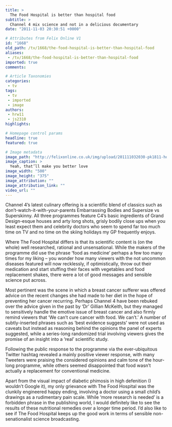 ```yaml
---
title: >
  The Food Hospital is better than hospital food
subtitle: >
  Channel 4 mix science and not in a delicious documentary
date: "2011-11-03 20:30:51 +0000"

# Attributes from Felix Online V1
id: "1668"
old_path: /tv/1668/the-food-hospital-is-better-than-hospital-food
aliases:
 - /tv/1668/the-food-hospital-is-better-than-hospital-food
imported: true
comments:

# Article Taxonomies
categories:
 - tv
tags:
 - tv
 - imported
 - image
authors:
 - hrw11
 - js2310
highlights:

# Homepage control params
headline: true
featured: true

# Image metadata
image_path: "http://felixonline.co.uk/img/upload/201111032030-pk1811-hospital-food.jpg"
image_caption: >
  Yeah, that’ll make you better love
image_width: "500"
image_height: "375"
image_attribution: ""
image_attribution_link: ""
video_url: ""
---
```


Channel 4’s latest culinary offering is a scientific blend of classics such as don’t-watch-it-with-your-parents Embarrassing Bodies and Supersize vs Superskinny. All three programmes feature C4’s basic ingredients of Grand Design-esque houses and arty long shots, grisly bodily close ups when you least expect them and celebrity doctors who seem to spend far too much time on TV and no time on the skiing holidays my GP frequently enjoys.

Where The Food Hospital differs is that its scientific content is (on the whole) well researched, rational and unsensational. While the makers of the programme did use the phrase ‘food as medicine’ perhaps a few too many times for my liking – you wonder how many viewers with the not uncommon diseases featured will now recklessly, if optimistically, throw out their medication and start stuffing their faces with vegetables and food replacement shakes, there were a lot of good messages and sensible science put across.

Most pertinent was the scene in which a breast cancer sufferer was offered advice on the recent changes she had made to her diet in the hope of preventing her cancer recurring. Perhaps Channel 4 have been rebuked over the advice given in the past by ‘Dr’ Gillian McKeith, but they managed to sensitively handle the emotive issue of breast cancer and also firmly remind viewers that ‘We can’t cure cancer with food. We can’t.’ A number of subtly-inserted phrases such as ‘best evidence suggests’ were not used as caveats but instead as reasoning behind the opinions the panel of experts suggested, while a series-long randomized trial involving viewers gives the promise of an insight into a ‘real’ scientific study.

Following the public response to the programme via the ever-ubiquitous Twitter hashtag revealed a mainly positive viewer response, with many Tweeters were praising the considered opinions and calm tone of the hour-long programme, while others seemed disappointed that food wasn’t actually a replacement for conventional medicine.

Apart from the visual impact of diabetic phimosis in high defenition (I wouldn’t Google it), my only grievance with The Food Hospital was the clunkily engineered happy ending, involving a doctor using a small child’s drawings as a rudimentary pain scale. While ‘more research is needed’ is a forbidden phrase in the publishing world, I would definitely like to see the results of these nutritional remedies over a longer time period. I’d also like to see if The Food Hospital keeps up the good work in terms of sensible non-senationalist science broadcasting.
